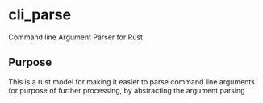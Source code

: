# cli_parse
Command line Argument Parser for Rust
## Purpose
This is a rust model for making it easier to parse command line arguments for purpose of further processing, by abstracting the argument parsing

